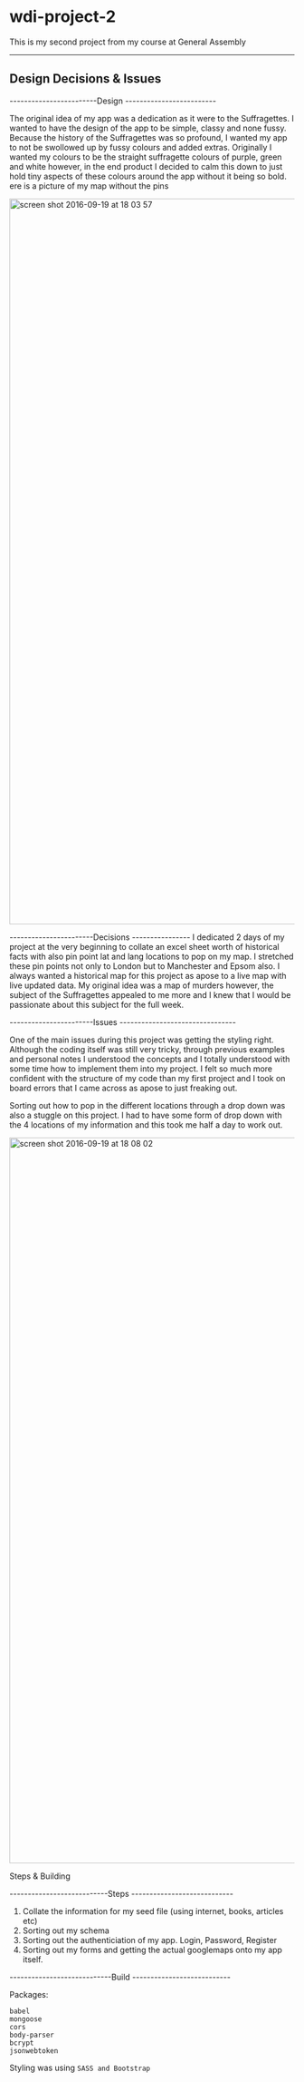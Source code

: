 # wdi-project-2
This is my second project from my course at General Assembly

-------------------------
Design Decisions & Issues
-------------------------

------------------------Design -------------------------

The original idea of my app was a dedication as it were to the Suffragettes. I wanted to have the design of the app to be simple, classy and none fussy. Because the history of the Suffragettes was so profound, I wanted my app to not be swollowed up by fussy colours and added extras. Originally I wanted my colours to be the straight suffragette colours of purple, green and white however, in the end product I decided to calm this down to just hold tiny aspects of these colours around the app without it being so bold.
ere is a picture of my map without the pins

<img width="1280" alt="screen shot 2016-09-19 at 18 03 57" src="https://cloud.githubusercontent.com/assets/18580595/18641265/cb1609f2-7e93-11e6-85b5-543262bbc2eb.png">

-----------------------Decisions ----------------
I dedicated 2 days of my project at the very beginning to collate an excel sheet worth of historical facts with also pin point lat and lang locations to pop on my map. I stretched these pin points not only to London but to Manchester and Epsom also. I always wanted a historical map for this project as apose to a live map with live updated data. My original idea was a map of murders however, the subject of the Suffragettes appealed to me more and I knew that I would be passionate about this subject for the full week.

-----------------------Issues --------------------------------

One of the main issues during this project was getting the styling right. Although the coding itself was still very tricky, through previous examples and personal notes I understood the concepts and I totally understood with some time how to implement them into my project. I felt so much more confident with the structure of my code than my first project and I took on board errors that I came across as apose to just freaking out.

Sorting out how to pop in the different locations through a drop down was also a stuggle on this project. I had to have some form of drop down with the 4 locations of my information and this took me half a day to work out. 

<img width="1280" alt="screen shot 2016-09-19 at 18 08 02" src="https://cloud.githubusercontent.com/assets/18580595/18641326/0d8ac8d6-7e94-11e6-94df-ee4bf3759e79.png">

Steps & Building

---------------------------Steps ----------------------------

1. Collate the information for my seed file (using internet, books, articles etc)
2. Sorting out my schema
3. Sorting out the authenticiation of my app. Login, Password, Register
4. Sorting out my forms and getting the actual googlemaps onto my app itself.

----------------------------Build ---------------------------

Packages: 
```gulp
babel
mongoose
cors
body-parser
bcrypt
jsonwebtoken
```

Styling was using ```SASS and Bootstrap```

